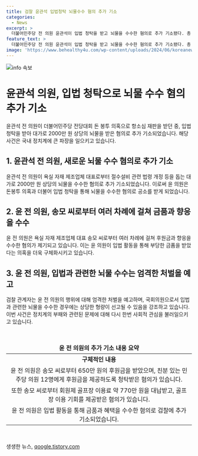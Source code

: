 ```yaml
---
title: 검찰 윤관석 입법청탁 뇌물수수 혐의 추가 기소
categories:
  - News
excerpt: >
  더불어민주당 전 의원 윤관석이 입법 청탁을 받고 뇌물을 수수한 혐의로 추가 기소됐다. 총 2270만 원 상당의 금품과 향응을 받은 혐의가 있으며, 이를 통해 법 개정안이 처리된 것으로 전해졌다. 검찰은 입법권과 관련한 뇌물 수수에 대한 엄중한 처벌을 요구하고 있으며, 윤 전 의원은 이미 돈봉투 사건으로 징역 2년을 선고받은 바 있다.
feature_text: >
  더불어민주당 전 의원 윤관석이 입법 청탁을 받고 뇌물을 수수한 혐의로 추가 기소됐다. 총 2270만 원 상당의 금품과 향응을 받은 혐의가 있으며, 이를 통해 법 개정안이 처리된 것으로 전해졌다. 검찰은 입법권과 관련한 뇌물 수수에 대한 엄중한 처벌을 요구하고 있으며, 윤 전 의원은 이미 돈봉투 사건으로 징역 2년을 선고받은 바 있다.
image: 'https://www.behealthy4u.com/wp-content/uploads/2024/06/koreanews.jpg'
---
```


<p><img src="https://www.behealthy4u.com/wp-content/uploads/2024/06/koreanews.jpg" alt="info 속보" /></p>

<h1>윤관석 의원, 입법 청탁으로 뇌물 수수 혐의 추가 기소</h1>

<p data-ke-size="size16">윤관석 전 의원이 더불어민주당 전당대회 돈 봉투 의혹으로 항소심 재판을 받던 중, 입법 청탁을 받아 대가로 2000만 원 상당의 뇌물을 받은 혐의로 추가 기소되었습니다. 해당 사건은 국내 정치계에 큰 파장을 일으키고 있습니다.</p>

<h2>1. 윤관석 전 의원, 새로운 뇌물 수수 혐의로 추가 기소</h2>

<p data-ke-size="size16">윤관석 전 의원이 욕실 자재 제조업체 대표로부터 절수설비 관련 법령 개정 등을 돕는 대가로 2000만 원 상당의 뇌물을 수수한 혐의로 추가 기소되었습니다. 이로써 윤 의원은 돈봉투 의혹과 더불어 입법 청탁을 통해 뇌물을 수수한 혐의로 공소를 받게 되었습니다.</p>

<h2>2. 윤 전 의원, 송모 씨로부터 여러 차례에 걸쳐 금품과 향응을 수수</h2>

<p data-ke-size="size16">윤 전 의원은 욕실 자재 제조업체 대표 송모 씨로부터 여러 차례에 걸쳐 후원금과 향응을 수수한 혐의가 제기되고 있습니다. 이는 윤 의원이 입법 활동을 통해 부당한 금품을 받았다는 의혹을 더욱 구체화시키고 있습니다.</p>

<h2>3. 윤 전 의원, 입법과 관련한 뇌물 수수는 엄격한 처벌을 예고</h2>

<p data-ke-size="size16">검찰 관계자는 윤 전 의원의 행위에 대해 엄격한 처벌을 예고하며, 국회의원으로서 입법과 관련한 뇌물을 수수한 경우에는 상당한 형량이 선고될 수 있음을 강조하고 있습니다. 이번 사건은 정치계의 부패와 관련된 문제에 대해 다시 한번 사회적 관심을 불러일으키고 있습니다.</p>

<p data-ke-size="size16">&nbsp;</p>

<table>
    <thead>
        <tr>
            <td style="text-align: center; height: 17px;"><b>윤 전 의원의 추가 기소 내용 요약</b></td>
        </tr>
    </thead>
    <tbody>
        <tr>
            <td style="text-align: center; height: 17px;"><b>구체적인 내용</b></td>
        </tr>
        <tr>
            <td style="text-align: center; height: 17px;">윤 전 의원은 송모 씨로부터 650만 원의 후원금을 받았으며, 친분 있는 민주당 의원 12명에게 후원금을 제공하도록 청탁받은 혐의가 있습니다.</td>
        </tr>
        <tr>
            <td style="text-align: center; height: 17px;">또한 송모 씨로부터 회원제 골프장 이용료 약 770만 원을 대납받고, 골프장 이용 기회를 제공받은 혐의가 있습니다.</td>
        </tr>
        <tr>
            <td style="text-align: center; height: 17px;">윤 전 의원은 입법 활동을 통해 금품과 혜택을 수수한 혐의로 검찰에 추가 기소되었습니다.</td>
        </tr>
    </tbody>
</table>

<p data-ke-size="size16">&nbsp;</p>
생생한 뉴스, <a href="https://qoogle.tistory.com" rel="dofollow">qoogle.tistory.com</a>



